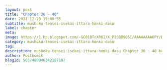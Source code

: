 ```yaml
---
layout: post 
title: "Chapter 36 - 40"
date: 2021-12-20 19:00:55
subtitle: mushoku-tensei-isekai-ittara-honki-dasu
label: chapter
meta: 
image: https://1.bp.blogspot.com/-GC01BTcXR6I/X_P2OBD9Q5I/AAAAAAAAOPY/BitqJn2yJjkwjviFXhCCkJOp0OMySNEJgCLcBGAsYHQ/s72-c/0.jpg
category: mushoku-tensei-isekai-ittara-honki-dasu
tag: 
description: mushoku-tensei-isekai-ittara-honki-dasu Chapter 36 - 40 bahasa indonesia 
author: Postkomik
blogId: 5657480046342187197 
---
```

